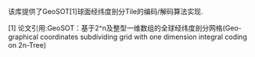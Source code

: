 ﻿该库提供了GeoSOT[1]球面经纬度剖分Tile的编码/解码算法实现.

[1] 论文引用:GeoSOT：基于2^n及整型一维数组的全球经纬度剖分网格(Geo-graphical coordinates subdividing grid with one dimension integral coding on 2n-Tree)